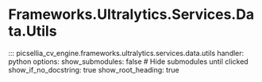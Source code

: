 # Frameworks.Ultralytics.Services.Data.Utils

::: picsellia_cv_engine.frameworks.ultralytics.services.data.utils
    handler: python
    options:
        show_submodules: false  # Hide submodules until clicked
        show_if_no_docstring: true
        show_root_heading: true
